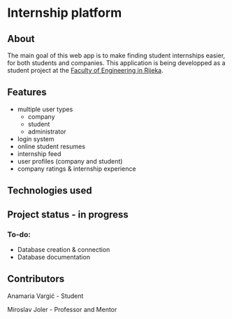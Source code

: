 # Internship platform 
## About
The main goal of this web app is to make finding student internships easier, for both students and companies. This application is being developped as a student project at the [Faculty of Engineering in Rijeka](http://www.riteh.uniri.hr/en/).

## Features
- multiple user types
  - company
  - student
  - administrator
- login system
- online student resumes
- internship feed
- user profiles (company and student)
- company ratings & internship experience

## Technologies used

## Project status - in progress
### To-do:
- Database creation & connection
- Database documentation
## Contributors
Anamaria Vargić - Student  

Miroslav Joler - Professor and Mentor
